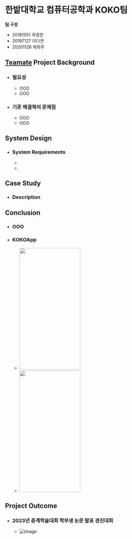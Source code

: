 # 한밭대학교 컴퓨터공학과 KOKO팀

**팀 구성**
- 20181551 곽경헌 
- 20197127 이다연
- 20201126 채희주


## <u>Teamate</u> Project Background
- ### 필요성
  - OOO
  - OOO
- ### 기존 해결책의 문제점
  - OOO
  - OOO

  
## System Design
  - ### System Requirements
    - 
    - 

    
## Case Study
  - ### Description

  
## Conclusion
  - ### OOO
  - ### KOKOApp
    - <img src="![image](https://github.com/HBNU-SWUNIV/come-capstone23-koko/assets/77190151/3703b719-57d1-47cd-acef-5af37efdf48a)
" width="200" height="400"/>
    - <img src="https://github.com/HBNU-SWUNIV/come-capstone23-koko/assets/77190151/4397376b-fd7c-46d5-a588-b348947ff2de" width="200" height="400"/>

  
## Project Outcome
- ### 2023년 춘계학술대회 학부생 논문 발표 경진대회
  - ![image](https://github.com/HBNU-SWUNIV/come-capstone23-koko/assets/77190151/0c1bc837-b375-4ca2-b3bb-fb99c58e4e34)

